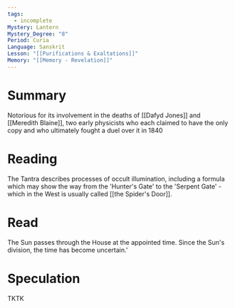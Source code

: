 ```yaml
---
tags:
  - incomplete
Mystery: Lantern
Mystery_Degree: "8"
Period: Curia
Language: Sanskrit
Lesson: "[[Purifications & Exaltations]]"
Memory: "[[Memory - Revelation]]"
---
```

# Summary
Notorious for its involvement in the deaths of [[Dafyd Jones]] and [[Meredith Blaine]], two early physicists who each claimed to have the only copy and who ultimately fought a duel over it in 1840
# Reading
The Tantra describes processes of occult illumination, including a formula which may show the way from the 'Hunter's Gate' to the 'Serpent Gate' - which in the West is usually called [[the Spider's Door]].
# Read
The Sun passes through the House at the appointed time. Since the Sun's division, the time has become uncertain.'
# Speculation
TKTK
